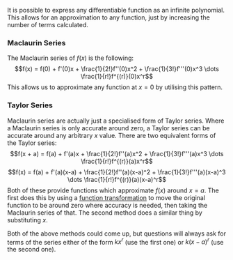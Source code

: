 It is possible to express any differentiable function as an infinite polynomial. This allows for an approximation to any function, just by increasing the number of terms calculated.

### Maclaurin Series
The Maclaurin series of $f(x)$ is the following:
$$f(x) = f(0) + f'(0)x + \frac{1}{2!}f''(0)x^2 + \frac{1}{3!}f'''(0)x^3 \dots \frac{1}{r!}f^{(r)}(0)x^r$$
This allows us to approximate any function at $x=0$ by utilising this pattern.
### Taylor Series
Maclaurin series are actually just a specialised form of Taylor series. Where a Maclaurin series is only accurate around zero, a Taylor series can be accurate around any arbitrary $x$ value. 
There are two equivalent forms of the Taylor series:
$$f(x + a) = f(a) + f'(a)x + \frac{1}{2!}f''(a)x^2 + \frac{1}{3!}f'''(a)x^3 \dots \frac{1}{r!}f^{(r)}(a)x^r$$
$$f(x) = f(a) + f'(a)(x-a) + \frac{1}{2!}f''(a)(x-a)^2 + \frac{1}{3!}f'''(a)(x-a)^3 \dots \frac{1}{r!}f^{(r)}(a)(x-a)^r$$
Both of these provide functions which approximate $f(x)$ around $x=a$. The first does this by using a [function transformation](./../Graphs%20and%20Functions/Function%20Transformations.md) to move the original function to be around zero where accuracy is needed, then taking the Maclaurin series of that. The second method does a similar thing by substituting $x$.

Both of the above methods could come up, but questions will always ask for terms of the series either of the form $kx^r$ (use the first one) or $k(x-a)^r$ (use the second one).